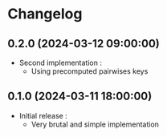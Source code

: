 # Changelog


## 0.2.0 (2024-03-12 09:00:00)

- Second implementation :
    - Using precomputed pairwises keys  
    
## 0.1.0 (2024-03-11 18:00:00)

- Initial release : 
    - Very brutal and simple implementation